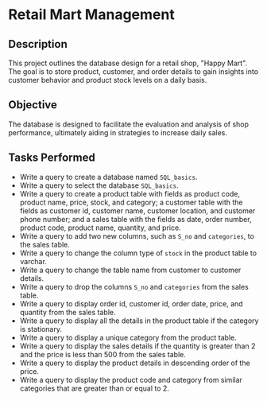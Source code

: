 # Retail Mart Management

## Description

This project outlines the database design for a retail shop, "Happy Mart". The goal is to store product, customer, and order details to gain insights into customer behavior and product stock levels on a daily basis.

## Objective

The database is designed to facilitate the evaluation and analysis of shop performance, ultimately aiding in strategies to increase daily sales.

## Tasks Performed

* Write a query to create a database named `SQL_basics`.
* Write a query to select the database `SQL_basics`.
* Write a query to create a product table with fields as product code, product name, price, stock, and category; a customer table with the fields as customer id, customer name, customer location, and customer phone number; and a sales table with the fields as date, order number, product code, product name, quantity, and price.
* Write a query to add two new columns, such as `S_no` and `categories`, to the sales table.
* Write a query to change the column type of `stock` in the product table to varchar.
* Write a query to change the table name from customer to customer details.
* Write a query to drop the columns `S_no` and `categories` from the sales table.
* Write a query to display order id, customer id, order date, price, and quantity from the sales table.
* Write a query to display all the details in the product table if the category is stationary.
* Write a query to display a unique category from the product table.
* Write a query to display the sales details if the quantity is greater than 2 and the price is less than 500 from the sales table.
* Write a query to display the product details in descending order of the price.
* Write a query to display the product code and category from similar categories that are greater than or equal to 2.
